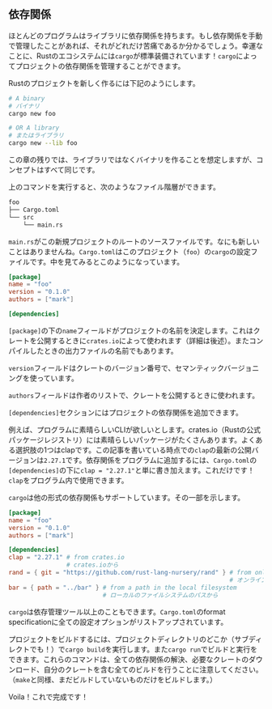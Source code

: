 ## 依存関係

ほとんどのプログラムはライブラリに依存関係を持ちます。もし依存関係を手動で管理したことがあれば、それがどれだけ苦痛であるか分かるでしょう。幸運なことに、Rustのエコシステムには`cargo`が標準装備されています！`cargo`によってプロジェクトの依存関係を管理することができます。

Rustのプロジェクトを新しく作るには下記のようにします。

``` sh
# A binary
# バイナリ
cargo new foo

# OR A library
# またはライブラリ
cargo new --lib foo
```

この章の残りでは、ライブラリではなくバイナリを作ることを想定しますが、コンセプトはすべて同じです。

上のコマンドを実行すると、次のようなファイル階層ができます。

``` txt
foo
├── Cargo.toml
└── src
    └── main.rs
```

`main.rs`がこの新規プロジェクトのルートのソースファイルです。なにも新しいことはありませんね。`Cargo.toml`はこのプロジェクト（`foo`）の`cargo`の設定ファイルです。中を見てみるとこのようになっています。

``` toml
[package]
name = "foo"
version = "0.1.0"
authors = ["mark"]

[dependencies]
```

`[package]`の下の`name`フィールドがプロジェクトの名前を決定します。これはクレートを公開するときに`crates.io`によって使われます（詳細は後述）。またコンパイルしたときの出力ファイルの名前でもあります。

`version`フィールドはクレートのバージョン番号で、セマンティックバージョニングを使っています。

`authors`フィールドは作者のリストで、クレートを公開するときに使われます。

`[dependencies]`セクションにはプロジェクトの依存関係を追加できます。

例えば、プログラムに素晴らしいCLIが欲しいとします。crates.io（Rustの公式パッケージレジストリ）には素晴らしいパッケージがたくさんあります。よくある選択肢の1つはclapです。この記事を書いている時点での`clap`の最新の公開バージョンは`2.27.1`です。依存関係をプログラムに追加するには、`Cargo.toml`の`[dependencies]`の下に`clap = "2.27.1"`と単に書き加えます。これだけです！`clap`をプログラム内で使用できます。

`cargo`は他の形式の依存関係もサポートしています。その一部を示します。

``` toml
[package]
name = "foo"
version = "0.1.0"
authors = ["mark"]

[dependencies]
clap = "2.27.1" # from crates.io
                # crates.ioから
rand = { git = "https://github.com/rust-lang-nursery/rand" } # from online repo
                                                             # オンラインのレポジトリから
bar = { path = "../bar" } # from a path in the local filesystem
                          # ローカルのファイルシステムのパスから
```

`cargo`は依存管理ツール以上のこともできます。`Cargo.toml`のformat
specificationに全ての設定オプションがリストアップされています。

プロジェクトをビルドするには、プロジェクトディレクトリのどこか（サブディレクトでも！）で`cargo build`を実行します。また`cargo run`でビルドと実行をできます。これらのコマンドは、全ての依存関係の解決、必要なクレートのダウンロード、自分のクレートを含む全てのビルドを行うことに注意してください。（`make`と同様、まだビルドしていないものだけをビルドします。）

Voila！これで完成です！


